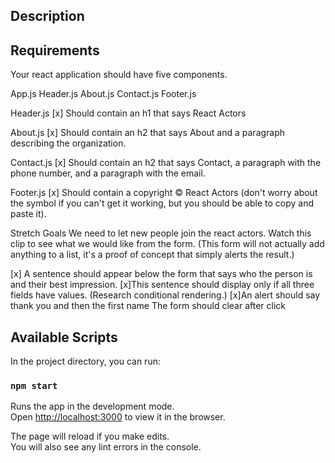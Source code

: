 ## Description




## Requirements
Your react application should have five components.

App.js
Header.js
About.js
Contact.js
Footer.js

Header.js
[x] Should contain an h1 that says React Actors

About.js
[x] Should contain an h2 that says About and a paragraph describing the organization.

Contact.js
[x] Should contain an h2 that says Contact, a paragraph with the phone number, and a paragraph with the email.

Footer.js
[x] Should contain a copyright © React Actors (don't worry about the symbol if you can't get it working, but you should be able to copy and paste it).


Stretch Goals
We need to let new people join the react actors. Watch this clip to see what we would like from the form. (This form will not actually add anything to a list, it's a proof of concept that simply alerts the result.)

[x] A sentence should appear below the form that says who the person is and their best impression.
[x]This sentence should display only if all three fields have values. (Research conditional rendering.)
[x]An alert should say thank you and then the first name
The form should clear after click













## Available Scripts

In the project directory, you can run:

### `npm start`

Runs the app in the development mode.<br>
Open [http://localhost:3000](http://localhost:3000) to view it in the browser.

The page will reload if you make edits.<br>
You will also see any lint errors in the console.
